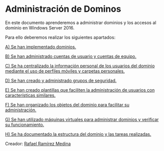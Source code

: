 # Administración de Dominos
En este documento aprenderemos a administrar dominios y los accesos al dominio en Windows Server 2016.

Para ello deberemos realizar los siguientes apartados:   

[A) Se han implementado dominios.](https://github.com/raframmed/administracion_de_dominios/blob/master/apartados/A.md)

[B) Se han administrado cuentas de usuario y cuentas de equipo.](https://github.com/raframmed/administracion_de_dominios/blob/master/apartados/B.md)

[C) Se ha centralizado la información personal de los usuarios del dominio mediante el uso de perfiles móviles y carpetas personales.](https://github.com/raframmed/administracion_de_dominios/blob/master/apartados/C.md)

[D) Se han creado y administrado grupos de seguridad.](https://github.com/raframmed/administracion_de_dominios/blob/master/apartados/D.md)

[E) Se han creado plantillas que faciliten la administración de usuarios con características similares.](https://github.com/raframmed/administracion_de_dominios/blob/master/apartados/E.md)

[F) Se han organizado los objetos del dominio para facilitar su administración.](https://github.com/raframmed/administracion_de_dominios/blob/master/apartados/F.md)

[G) Se han utilizado máquinas virtuales para administrar dominios y verificar su funcionamiento.](https://github.com/raframmed/administracion_de_dominios/blob/master/apartados/G.md)

[H) Se ha documentado la estructura del dominio y las tareas realizadas.](https://github.com/raframmed/administracion_de_dominios/blob/master/apartados/H.md)
   
   
   
   
   
Creador: [Rafael Ramírez Medina](https://github.com/raframmed)

